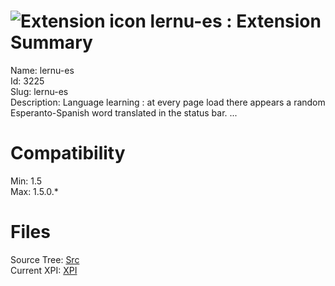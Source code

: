 # ![Extension icon](https://addons.thunderbird.net/static/img/addon-icons/default-64.png) lernu-es : Extension Summary

Name: lernu-es  
Id: 3225  
Slug: lernu-es  
Description: Language learning : at every page load there appears a random Esperanto-Spanish word translated in the status bar. ...
  

# Compatibility
Min: 1.5  
Max: 1.5.0.*  

# Files

Source Tree: [Src](C:/Dev/Thunderbird/ThunderKdB/xall/xOther/3225-lernu-es/src)  
Current XPI: [XPI](C:/Dev/Thunderbird/ThunderKdB/xall/xOther/3225-lernu-es/xpi)  



